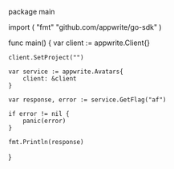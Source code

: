 package main

import (
    "fmt"
    "github.com/appwrite/go-sdk"
)

func main() {
    var client := appwrite.Client{}

    client.SetProject("")

    var service := appwrite.Avatars{
        client: &client
    }

    var response, error := service.GetFlag("af")

    if error != nil {
        panic(error)
    }

    fmt.Println(response)
}